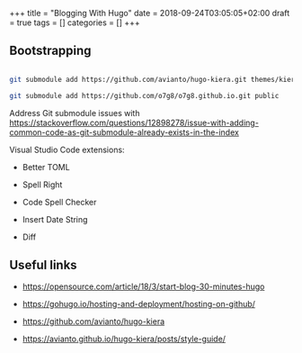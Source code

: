 +++
title = "Blogging With Hugo"
date = 2018-09-24T03:05:05+02:00
draft = true
tags = []
categories = []
+++


## Bootstrapping

```bash

git submodule add https://github.com/avianto/hugo-kiera.git themes/kiera

git submodule add https://github.com/o7g8/o7g8.github.io.git public

```

Address Git submodule issues with <https://stackoverflow.com/questions/12898278/issue-with-adding-common-code-as-git-submodule-already-exists-in-the-index>

Visual Studio Code extensions:

* Better TOML

* Spell Right

* Code Spell Checker

* Insert Date String

* Diff

## Useful links

* <https://opensource.com/article/18/3/start-blog-30-minutes-hugo>

* <https://gohugo.io/hosting-and-deployment/hosting-on-github/>

* <https://github.com/avianto/hugo-kiera>

* <https://avianto.github.io/hugo-kiera/posts/style-guide/>